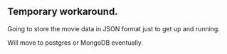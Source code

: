 ## Temporary workaround.

Going to store the movie data in JSON format just to get up and running.

Will move to postgres or MongoDB eventually.